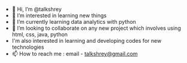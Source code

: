 - 👋 Hi, I’m @talkshrey
- 👀 I’m interested in learning new things
- 🌱 I’m currently learning data analytics with python
- 💞️ I’m looking to collaborate on any new project which involves using html, css, java, python
- I'm also interested in learning and developing codes for new technologies
- 📫 How to reach me : email - talkshrey@gmail.com

<!---
talkshrey/talkshrey is a ✨ special ✨ repository because its `README.md` (this file) appears on your GitHub profile.
You can click the Preview link to take a look at your changes.
--->
